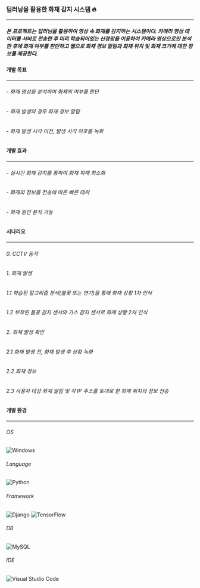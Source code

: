 ### 딥러닝을 활용한 화재 감지 시스템 🔥  
- - -
##### 본 프로젝트는 딥러닝을 활용하여 영상 속 화재를 감지하는 시스템이다. 카메라 영상 데이터를 서버로 전송한 후 미리 학습되어있는 신경망을 이용하여 카메라 영상으로만 분석한 후에 화재 여부를 판단하고 웹으로 화재 경보 알림과 화재 위치 및 화재 크기에 대한 정보를 제공한다.  

#### 개발 목표  
- - -
###### - 화재 영상을 분석하여 화재의 여부를 판단  
###### - 화재 발생의 경우 화재 경보 알림  
###### - 화재 발생 시각 이전, 발생 시각 이후를 녹화  

#### 개발 효과  
- - -
###### - 실시간 화재 감지를 통하여 화재 피해 최소화  
###### - 화재의 정보를 전송에 따른 빠른 대처  
###### - 화재 원인 분석 가능  

#### 시나리오  
- - -
###### 0. CCTV 동작  
###### 1. 화재 발생  
######  1.1 학습된 알고리즘 분석(불꽃 또는 연기)을 통해 화재 상황 1차 인식  
######  1.2 부착된 불꽃 감지 센서와 가스 감지 센서로 화재 상황 2차 인식  
###### 2. 화재 발생 확인  
######  2.1 화재 발생 전, 화재 발생 후 상황 녹화  
######  2.2 화재 경보  
######  2.3 사용자 대상 화재 알림 및 각 IP 주소를 토대로 한 화재 위치와 정보 전송  

#### 개발 환경  
- - -
###### OS  
![Windows](https://img.shields.io/badge/Windows-0078D6?style=for-the-badge&logo=windows&logoColor=white)
###### Language  
![Python](https://img.shields.io/badge/python-3670A0?style=for-the-badge&logo=python&logoColor=ffdd54)
###### Framework  
![Django](https://img.shields.io/badge/django-%23092E20.svg?style=for-the-badge&logo=django&logoColor=white)
![TensorFlow](https://img.shields.io/badge/TensorFlow-%23FF6F00.svg?style=for-the-badge&logo=TensorFlow&logoColor=white)
###### DB  
![MySQL](https://img.shields.io/badge/mysql-%2300f.svg?style=for-the-badge&logo=mysql&logoColor=white)
###### IDE  
![Visual Studio Code](https://img.shields.io/badge/Visual%20Studio%20Code-0078d7.svg?style=for-the-badge&logo=visual-studio-code&logoColor=white)
